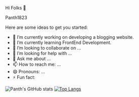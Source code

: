 Hi Folks 👋

Panth1823 

Here are some ideas to get you started:

- 🔭 I’m currently working on developing a blogging website.
- 🌱 I’m currently learning  FrontEnd Development.
- 👯 I’m looking to collaborate on ...
- 🤔 I’m looking for help with ...
- 💬 Ask me about ...
- 📫 How to reach me: ...
- 😄 Pronouns: ...
- ⚡ Fun fact: 


![Panth's GitHub stats](https://github-readme-stats.vercel.app/api?username=Panth1823&show_icons=true&theme=tokyonight)
[![Top Langs](https://github-readme-stats.vercel.app/api/top-langs/?username=Panth1823&layout=compact&theme=tokyonight)](https://github.com/Panth1823/github-readme-stats)



